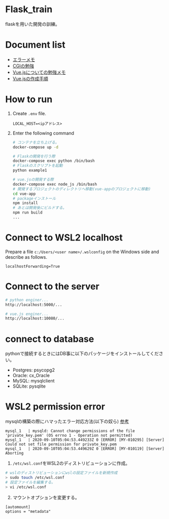 # Flask_train
flaskを用いた開発の訓練。

# Document list
- [エラーメモ](doc/error_memo.md)
- [CGIの勉強](doc/python-cig.md)
- [Vue.jsについての勉強メモ](doc/vue.md)
- [Vue.jsの作成手順](doc/vue_dev.md)

# How to run

1. Create ``.env`` file.
    ```
    LOCAL_HOST=<ipアドレス>
    ```
2. Enter the following command
    ```bash
    # コンテナを立ち上げる。
    docker-compose up -d

    # Flaskの開発を行う際
    docker-compose exec python /bin/bash
    # Flaskのスクリプトを起動
    python example1

    # vue.jsの開発する際
    docker-compose exec node_js /bin/bash
    # 開発するプロジェクトのディレクトリへ移動(vue-appのプロジェクトに移動)
    cd vue-app
    # packageインストール
    npm install
    # あとは開発後にビルドする。
    npm run build
    ...
    ```

# Connect to WSL2 localhost
Prepare a file ``c:/Users/<user name>/.wslconfig`` on the Windows side and describe as follows.
```
localhostForwarding=True
```
# Connect to the server
```bash
# python enginer...
http://localhost:5000/...

# vue.js enginer...
http://localhost:10080/...
```

# connect to database
pythonで接続するときにはDB事に以下のパッケージをインストールしてください。
- Postgres: psycopg2
- Oracle: cx_Oracle
- MySQL: mysqlclient
- SQLite: pysqlite


# WSL2 permission error
mysqlの構築の際にハマったエラー対応方法(以下の奴ら)
[参考](https://sig9.hatenablog.com/entry/2020/02/19/000000)
```
mysql_1   | mysqld: Cannot change permissions of the file 'private_key.pem' (OS errno 1 - Operation not permitted)
mysql_1   | 2020-09-10T05:04:53.449233Z 0 [ERROR] [MY-010295] [Server] Could not set file permission for private_key.pem
mysql_1   | 2020-09-10T05:04:53.449629Z 0 [ERROR] [MY-010119] [Server] Aborting
```

1. ```/etc/wsl.conf```をWSL2のディストリビューションに作成。

```bash
# wslのディストリビューションにwslの設定ファイルを新規作成
> sudo touch /etc/wsl.conf
# 設定ファイルを編集する。
> vi /etc/wsl.conf
```

2. マウントオプションを変更する。
```
[automount]
options = "metadata"
```